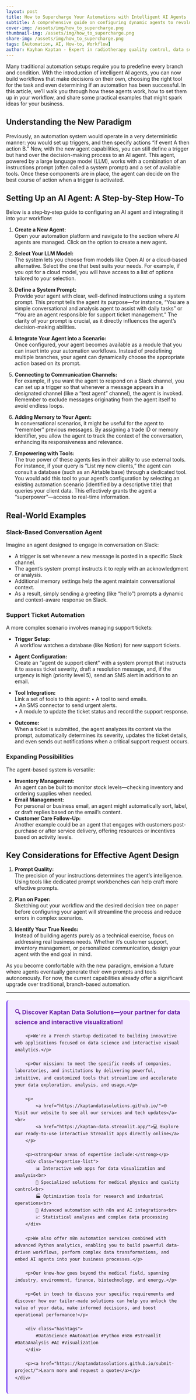 ```yaml
---
layout: post
title: How to Supercharge Your Automations with Intelligent AI Agents
subtitle: A comprehensive guide on configuring dynamic agents to revolutionize your workflow automation
cover-img: /assets/img/how_to_supercharge.png  
thumbnail-img: /assets/img/how_to_supercharge.png  
share-img: /assets/img/how_to_supercharge.png  
tags: [Automation, AI, How-to, Workflow]
author: Kayhan Kaptan - Expert in radiotherapy quality control, data science and automation
---
```


Many traditional automation setups require you to predefine every branch and condition. With the introduction of intelligent AI agents, you can now build workflows that make decisions on their own, choosing the right tool for the task and even determining if an automation has been successful. In this article, we’ll walk you through how these agents work, how to set them up in your workflow, and share some practical examples that might spark ideas for your business.

## Understanding the New Paradigm

Previously, an automation system would operate in a very deterministic manner: you would set up triggers, and then specify actions “if event A then action B.” Now, with the new agent capabilities, you can still define a trigger but hand over the decision-making process to an AI agent. This agent, powered by a large language model (LLM), works with a combination of an instructions prompt (often called a system prompt) and a set of available tools. Once these components are in place, the agent can decide on the best course of action when a trigger is activated.

## Setting Up an AI Agent: A Step-by-Step How‑To

Below is a step‑by‑step guide to configuring an AI agent and integrating it into your workflow:

1. **Create a New Agent:**  
   Open your automation platform and navigate to the section where AI agents are managed. Click on the option to create a new agent.
   
2. **Select Your LLM Model:**  
   The system lets you choose from models like Open AI or a cloud-based alternative. Select the one that best suits your needs. For example, if you opt for a cloud model, you will have access to a list of options tailored to your selection.

3. **Define a System Prompt:**  
   Provide your agent with clear, well-defined instructions using a system prompt. This prompt tells the agent its purpose—for instance, “You are a simple conversational and analysis agent to assist with daily tasks” or “You are an agent responsible for support ticket management.” The clarity of your prompt is crucial, as it directly influences the agent’s decision-making abilities.

4. **Integrate Your Agent into a Scenario:**  
   Once configured, your agent becomes available as a module that you can insert into your automation workflows. Instead of predefining multiple branches, your agent can dynamically choose the appropriate action based on its prompt.

5. **Connecting to Communication Channels:**  
   For example, if you want the agent to respond on a Slack channel, you can set up a trigger so that whenever a message appears in a designated channel (like a “test agent” channel), the agent is invoked. Remember to exclude messages originating from the agent itself to avoid endless loops.

6. **Adding Memory to Your Agent:**  
   In conversational scenarios, it might be useful for the agent to “remember” previous messages. By assigning a trade ID or memory identifier, you allow the agent to track the context of the conversation, enhancing its responsiveness and relevance.

7. **Empowering with Tools:**  
   The true power of these agents lies in their ability to use external tools. For instance, if your query is “List my new clients,” the agent can consult a database (such as an Airtable base) through a dedicated tool. You would add this tool to your agent’s configuration by selecting an existing automation scenario (identified by a descriptive title) that queries your client data. This effectively grants the agent a “superpower”—access to real-time information.

## Real-World Examples

### Slack-Based Conversation Agent

Imagine an agent designed to engage in conversation on Slack:
- A trigger is set whenever a new message is posted in a specific Slack channel.
- The agent’s system prompt instructs it to reply with an acknowledgment or analysis.
- Additional memory settings help the agent maintain conversational context.
- As a result, simply sending a greeting (like “hello”) prompts a dynamic and context-aware response on Slack.

### Support Ticket Automation

A more complex scenario involves managing support tickets:
- **Trigger Setup:**  
  A workflow watches a database (like Notion) for new support tickets.
  
- **Agent Configuration:**  
  Create an “agent de support client” with a system prompt that instructs it to assess ticket severity, draft a resolution message, and, if the urgency is high (priority level 5), send an SMS alert in addition to an email.
  
- **Tool Integration:**  
  Link a set of tools to this agent:
  • A tool to send emails.  
  • An SMS connector to send urgent alerts.  
  • A module to update the ticket status and record the support response.
  
- **Outcome:**  
  When a ticket is submitted, the agent analyzes its content via the prompt, automatically determines its severity, updates the ticket details, and even sends out notifications when a critical support request occurs.

### Expanding Possibilities

The agent-based system is versatile:
- **Inventory Management:**  
  An agent can be built to monitor stock levels—checking inventory and ordering supplies when needed.
- **Email Management:**  
  For personal or business email, an agent might automatically sort, label, or draft replies based on the email’s content.
- **Customer Care Follow-Up:**  
  Another example could be an agent that engages with customers post-purchase or after service delivery, offering resources or incentives based on activity levels.

## Key Considerations for Effective Agent Design

1. **Prompt Quality:**  
   The precision of your instructions determines the agent’s intelligence. Using tools like dedicated prompt workbenches can help craft more effective prompts.
   
2. **Plan on Paper:**  
   Sketching out your workflow and the desired decision tree on paper before configuring your agent will streamline the process and reduce errors in complex scenarios.
   
3. **Identify Your True Needs:**  
   Instead of building agents purely as a technical exercise, focus on addressing real business needs. Whether it’s customer support, inventory management, or personalized communication, design your agent with the end goal in mind.

As you become comfortable with the new paradigm, envision a future where agents eventually generate their own prompts and tools autonomously. For now, the current capabilities already offer a significant upgrade over traditional, branch-based automation.

---


<html lang="fr">
<head>
    <meta charset="UTF-8">
    <meta name="viewport" content="width=device-width, initial-scale=1.0">
    <title>Kaptan Data Solutions</title>
    <style>
        .citation {
            background-color: #f3e8ff;
            border-left: 4px solid #8b5cf6;
            padding: 20px;
            margin: 20px 0;
            border-radius: 8px;
            font-family: -apple-system, BlinkMacSystemFont, 'Segoe UI', Roboto, sans-serif;
            line-height: 1.6;
        }
        .citation h3 {
            color: #6b21a8;
            margin-top: 0;
        }
        .citation a {
            color: #7c3aed;
            text-decoration: none;
        }
        .citation a:hover {
            text-decoration: underline;
        }
        .expertise-list {
            margin: 15px 0;
        }
        .hashtags {
            font-weight: bold;
            color: #7c3aed;
            margin-top: 15px;
        }
    </style>
</head>
<body>
    <div class="citation">
        <h3>🔍 Discover Kaptan Data Solutions—your partner for data science and interactive visualization!</h3>
        
        <p>We're a French startup dedicated to building innovative web applications focused on data science and interactive visual analytics.</p>
        
        <p>Our mission: to meet the specific needs of companies, laboratories, and institutions by delivering powerful, intuitive, and customized tools that streamline and accelerate your data exploration, analysis, and usage.</p>
        
        <p>
            <a href="https://kaptandatasolutions.github.io/">🌐 Visit our website to see all our services and tech updates</a><br>
            <a href="https://kaptan-data.streamlit.app/">💻 Explore our ready-to-use interactive Streamlit apps directly online</a>
        </p>
        
        <p><strong>Our areas of expertise include:</strong></p>
        <div class="expertise-list">
            📊 Interactive web apps for data visualization and analysis<br>
            🔬 Specialized solutions for medical physics and quality control<br>
            🏭 Optimization tools for research and industrial operations<br>
            🤖 Advanced automation with n8n and AI integrations<br>
            📈 Statistical analyses and complex data processing
        </div>
        
        <p>We also offer n8n automation services combined with advanced Python analytics, enabling you to build powerful data-driven workflows, perform complex data transformations, and embed AI agents into your business processes.</p>
        
        <p>Our know-how goes beyond the medical field, spanning industry, environment, finance, biotechnology, and energy.</p>
        
        <p>Get in touch to discuss your specific requirements and discover how our tailor-made solutions can help you unlock the value of your data, make informed decisions, and boost operational performance!</p>
        
        <div class="hashtags">
            #DataScience #Automation #Python #n8n #Streamlit #DataAnalysis #AI #Visualization
        </div>
        
        <p><a href="https://kaptandatasolutions.github.io/submit-project/">Learn more and request a quote</a></p>
    </div>
</body>
</html>